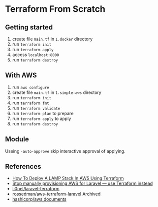 # Terraform From Scratch


## Getting started

1. create file `main.tf` in `1.docker` directory
2. run `terraform init`
3. run `terraform apply`
4. access `localhost:8000`
6. run `terraform destroy`


## With AWS

1. run `aws configure`
2. create file `main.tf` in `1.simple-aws` directory
3. run `terraform init`
4. run `terraform fmt`
5. run `terraform validate`
6. run `terraform plan` to prepare
7. run `terraform apply` to apply
8. run `terraform destroy`


## Module

Useing `-auto-approve` skip interactive approval of applying.



## References

* [How To Deploy A LAMP Stack In AWS Using Terraform](https://cloudaffaire.com/how-to-deploy-a-lamp-stack-in-aws-using-terraform/)
* [Stop manually provisioning AWS for Laravel — use Terraform instead](https://hackernoon.com/stop-manually-provisioning-aws-for-laravel-use-terraform-instead-11b8b360617c)
* [li0nel/laravel-terraform](https://github.com/li0nel/laravel-terraform/tree/master/terraform)
* [rossedman/aws-terraform-laravel Archived](https://github.com/rossedman/aws-terraform-laravel/blob/master/terraform/modules/autoscaling/main.tf)
* [hashicorp/aws documents](https://registry.terraform.io/providers/hashicorp/aws/latest/docs)
